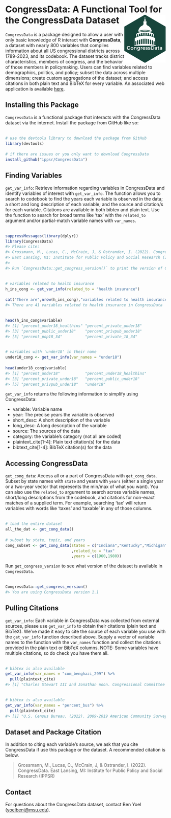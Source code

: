 
<!-- README.md is generated from README.Rmd. Please edit that file -->

# CongressData: A Functional Tool for the CongressData Dataset<img src="figures/CongressData.png" height="150" align="right"/>

`CongressData` is a package designed to allow a user with only basic
knowledge of R interact with **CongressData**, a dataset with nearly 800
variables that compiles information about all US congressional districts
across 1789-2023, and its codebook. The dataset tracks district
characteristics, members of congress, and the behavior of those members
in policymaking. Users can find variables related to demographics,
politics, and policy; subset the data across multiple dimensions; create
custom aggregations of the dataset; and access citations in both plain
text and BibTeX for every variable. An associated web application is
available [here](https://cspp.ippsr.msu.edu/congress/).

## Installing this Package

`CongressData` is a functional package that interacts with the
CongressData dataset via the internet. Install the package from GitHub
like so:

``` r

# use the devtools library to download the package from GitHub
library(devtools)

# if there are issues or you only want to download CongressData
install_github("ippsr/CongressData")
```

## Finding Variables

`get_var_info`: Retrieve information regarding variables in CongressData
and identify variables of interest with `get_var_info`. The function
allows you to search to codebook to find the years each variable is
observed in the data; a short and long description of each variable; and
the source and citation/s for each variable. Citations are available in
both bibtex and plain text. Use the function to search for broad terms
like ‘tax’ with the `related_to` argument and/or partial-match variable
names with `var_names`.

``` r

suppressMessages(library(dplyr))
library(CongressData)
#> Please cite:
#> Grossmann, M., Lucas, C., McCrain, J, & Ostrander, I. (2022). CongressData.
#> East Lansing, MI: Institute for Public Policy and Social Research (IPPSR).
#> 
#> Run `CongressData::get_congress_version()` to print the version of CongressData the package is using.
```

``` r

# variables related to health insurance
h_ins_cong <- get_var_info(related_to = "health insurance")

cat("There are",nrow(h_ins_cong),"variables related to health insurance in CongressData")
#> There are 41 variables related to health insurance in CongressData
```

``` r

head(h_ins_cong$variable)
#> [1] "percent_under18_healthins" "percent_private_under18"  
#> [3] "percent_public_under18"    "percent_privpub_under18"  
#> [5] "percent_pop18_34"          "percent_private_18_34"
```

``` r

# variables with 'under18' in their name
under18_cong <- get_var_info(var_names = "under18")

head(under18_cong$variable)
#> [1] "percent_under18"           "percent_under18_healthins"
#> [3] "percent_private_under18"   "percent_public_under18"   
#> [5] "percent_privpub_under18"   "under18"
```

`get_var_info` returns the following information to simplify using
CongressData:

- variable: Variable name
- year: The precise years the variable is observed
- short_desc: A short description of the variable
- long_desc: A long description of the variable
- source: The sources of the data
- category: the variable’s category (not all are coded)
- plaintext_cite\[1-4\]: Plain text citation(s) for the data
- bibtext_cite\[1-4\]: BibTeX citation(s) for the data

## Accessing CongressData

`get_cong_data`: Access all or a part of CongressData with
`get_cong_data`. Subset by state names with `state` and years with
`years` (either a single year or a two-year vector that represents the
min/max of what you want). You can also use the `related_to` argument to
search across variable names, short/long descriptions from the codebook,
and citations for non-exact matches of a supplied term. For example,
searching ‘tax’ will return variables with words like ‘taxes’ and
‘taxable’ in any of those columns.

``` r

# load the entire dataset
all_the_dat <- get_cong_data()

# subset by state, topic, and years
cong_subset <- get_cong_data(states = c("Indiana","Kentucky","Michigan")
                             ,related_to = "tax"
                             ,years = c(1960,1980))
```

Run `get_congress_version` to see what version of the dataset is
available in `CongressData`.

``` r

CongressData::get_congress_version()
#> You are using CongressData version 1.1
```

## Pulling Citations

`get_var_info`: Each variable in CongressData was collected from
external sources, please use `get_var_info` to obtain their citations
(plain text and BibTeX). We’ve made it easy to cite the source of each
variable you use with the `get_var_info` function described above.
Supply a vector of variable names to the function with the `var_names`
function and collect the citations provided in the plain text or BibTeX
columns. NOTE: Some variables have multiple citations, so do check you
have them all.

``` r

# bibtex is also available
get_var_info(var_names = "com_benghazi_299") %>%
  pull(plaintext_cite)
#> [1] "Charles Stewart III and Jonathan Woon. Congressional Committee Assignments, 103rd to 114th Congresses, 1993--2017: House of Representatives, 2017.\n"
```

``` r

# bibtex is also available
get_var_info(var_names = "percent_bus") %>%
  pull(plaintext_cite)
#> [1] "U.S. Census Bureau. (2022). 2009-2019 American Community Survey 1-year Estimates. Retrieved from the Census Bureau Data API."
```

## Dataset and Package Citation

In addition to citing each variable’s source, we ask that you cite
CongressData if use this package or the dataset. A recommended citation
is below.

> Grossmann, M., Lucas, C., McCrain, J, & Ostrander, I. (2022).
> CongressData. East Lansing, MI: Institute for Public Policy and Social
> Research (IPPSR)

## Contact

For questions about the CongressData dataset, contact Ben Yoel
(<yoelbenj@msu.edu>).
